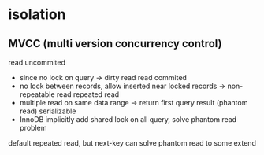 
# isolation
## MVCC (multi version concurrency control)
read uncommited
- since no lock on query -> dirty read
read commited
- no lock between records, allow inserted near locked records -> non-repeatable read
repeated read
- multiple read on same data range -> return first query result (phantom read)
serializable
- InnoDB implicitly add shared lock on all query, solve phantom read problem

default repeated read, but next-key can solve phantom read to some extend
